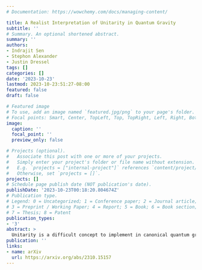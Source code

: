 ```yaml
---
# Documentation: https://wowchemy.com/docs/managing-content/

title: A Realist Interpretation of Unitarity in Quantum Gravity
subtitle: ''
# Summary. An optional shortened abstract.
summary: ''
authors:
- Indrajit Sen
- Stephon Alexander
- Justin Dressel
tags: []
categories: []
date: '2023-10-23'
lastmod: 2023-10-23:51:27-08:00
featured: false
draft: false

# Featured image
# To use, add an image named `featured.jpg/png` to your page's folder.
# Focal points: Smart, Center, TopLeft, Top, TopRight, Left, Right, BottomLeft, Bottom, BottomRight.
image:
  caption: ''
  focal_point: ''
  preview_only: false

# Projects (optional).
#   Associate this post with one or more of your projects.
#   Simply enter your project's folder or file name without extension.
#   E.g. `projects = ["internal-project"]` references `content/project/deep-learning/index.md`.
#   Otherwise, set `projects = []`.
projects: []
# Schedule page publish date (NOT publication's date).
publishDate: '2023-10-23T00:18:20.804674Z'
# Publication type.
# Legend: 0 = Uncategorized; 1 = Conference paper; 2 = Journal article;
# 3 = Preprint / Working Paper; 4 = Report; 5 = Book; 6 = Book section;
# 7 = Thesis; 8 = Patent
publication_types:
- '3'
abstract: >
  Unitarity is a difficult concept to implement in canonical quantum gravity because of state non-normalizability and the problem of time. In this work, we take a realist approach based on pilot-wave theory to address this issue in the Ashtekar formulation of the Wheeler-de Witt equation. We use the postulate of a definite configuration in the theory to define a global time for the gravitational-fermionic system recently discussed in (Phys. Rev. D 106.10 (2022): 106012), by parameterizing a variation of a Weyl-spinor that depends on the Kodama state. The total Hamiltonian constraint yields a time-dependent Schrodinger equation, without semi-classical approximations, which we use to derive a local continuity equation over the configuration space. We implement the reality conditions at the level of the guidance equation, and obtain a real spin-connection, extrinsic curvature and triad along the system trajectory. The non-normalizable Kodama state is naturally factored out of the full quantum state in the conserved current density, opening the possibility for quantum-mechanical unitarity. We also give a pilot-wave generalisation of the notion of unitarity applicable to non-normalizable states, and show the existence of equilibrium density for our system. Lastly, we find unitary states in mini-superspace by finding an approximate solution to the Hamiltonian constraint.
publication: ''
links:
- name: arXiv
  url: https://arxiv.org/abs/2310.15157
---
```

